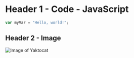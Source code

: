 # Header 1 - Code - JavaScript

``` javascript
var myVar = "Hello, world!";
```

## Header 2 - Image

![Image of Yaktocat](https://octodex.github.com/images/yaktocat.png)
